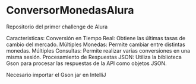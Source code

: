 # ConversorMonedasAlura
Repositorio del primer challenge de Alura

Caracteristicas:
Conversión en Tiempo Real: Obtiene las últimas tasas de cambio del mercado.
Múltiples Monedas: Permite cambiar entre distintas monedas.
Múltiples Consultas: Permite realizar varias conversiones en una misma sesión.
Procesamiento de Respuestas JSON: Utiliza la biblioteca Gson para procesar las respuestas de la API como objetos JSON.

Necesario importar el Gson jar en IntelliJ
